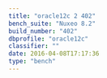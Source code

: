 ```yaml
---
title: "oracle12c 2 402"
bench_suite: "Nuxeo 8.2"
build_number: "402"
dbprofile: "oracle12c"
classifier: ""
date: 2016-04-08T17:17:36
type: "bench"
---
```

